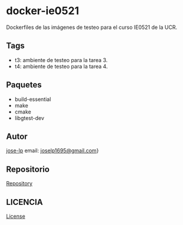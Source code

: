 # docker-ie0521
Dockerfiles de las imágenes de testeo para el curso IE0521 de la UCR.

## Tags
- t3: ambiente de testeo para la tarea 3. 
- t4: ambiente de testeo para la tarea 4.

## Paquetes
- build-essential
- make
- cmake
- libgtest-dev

## Autor
[jose-lp](https://github.com/jose-lp) 
email: joselp1695@gmail.com}

## Repositorio
[Repository](https://github.com/jose-lp/docker-ie0521)

## LICENCIA
[License](https://github.com/jose-lp/docker-ie0521/blob/master/LICENSE)
